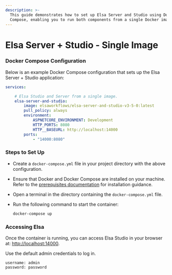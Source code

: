 ```yaml
---
description: >-
  This guide demonstrates how to set up Elsa Server and Studio using Docker
  Compose, enabling you to run both components from a single Docker image.
---
```


# Elsa Server + Studio - Single Image

### Docker Compose Configuration﻿ <a href="#docker-compose-configuration" id="docker-compose-configuration"></a>

Below is an example Docker Compose configuration that sets up the Elsa Server + Studio application:

```yaml
services:

    # Elsa Studio and Server from a single image.
    elsa-server-and-studio:
        image: elsaworkflows/elsa-server-and-studio-v3-5-0:latest
        pull_policy: always
        environment:
            ASPNETCORE_ENVIRONMENT: Development
            HTTP_PORTS: 8080
            HTTP__BASEURL: http://localhost:14000
        ports:
            - "14000:8080"
```

### Steps to Set Up﻿ <a href="#steps-to-set-up" id="steps-to-set-up"></a>

* Create a `docker-compose.yml` file in your project directory with the above configuration.
* Ensure that Docker and Docker Compose are installed on your machine. Refer to the [prerequisites documentation](https://elsa-workflows.github.io/elsa-documentation/prerequisites.html#docker) for installation guidance.
* Open a terminal in the directory containing the `docker-compose.yml` file.
*   Run the following command to start the container:

    ```bash
    docker-compose up
    ```

### Accessing Elsa﻿ <a href="#accessing-elsa" id="accessing-elsa"></a>

Once the container is running, you can access Elsa Studio in your browser at: [http://localhost:14000](http://localhost:14000/).

Use the default admin credentials to log in.

```
username: admin
password: password
```
